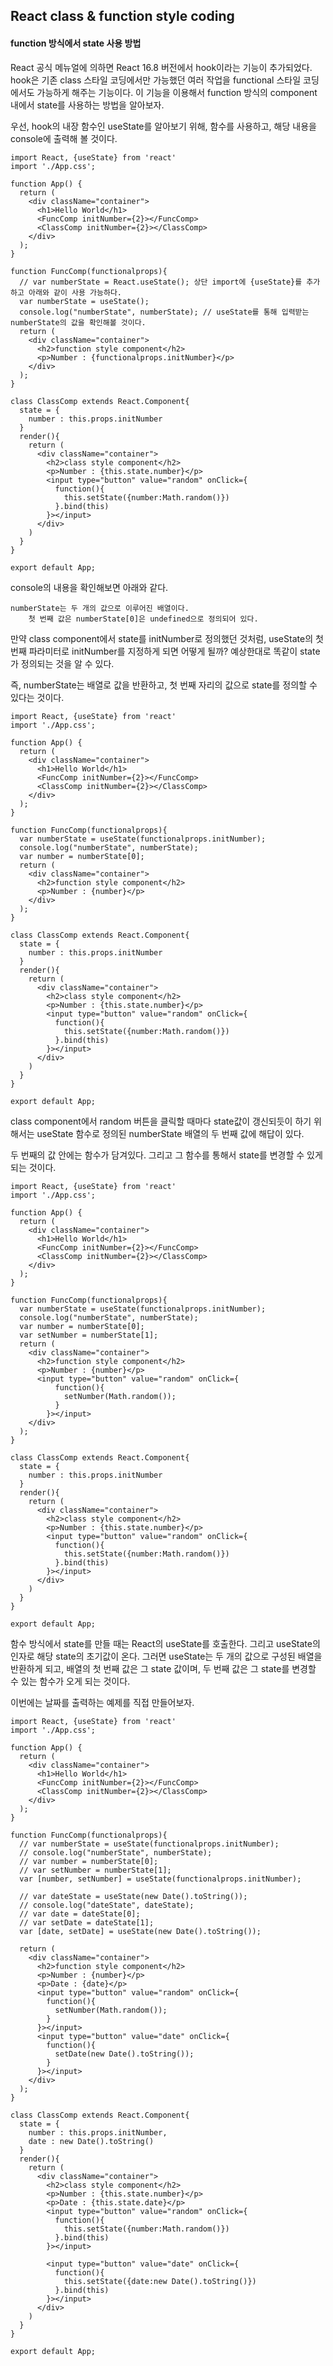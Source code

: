 ## React class & function style coding

#### function 방식에서 state 사용 방법

React 공식 메뉴얼에 의하면 React 16.8 버전에서 hook이라는 기능이 추가되었다. hook은 기존 class 스타일 코딩에서만 가능했던 여러 작업을 functional 스타일 코딩에서도 가능하게 해주는 기능이다. 이 기능을 이용해서 function 방식의 component 내에서 state를 사용하는 방법을 알아보자.

우선, hook의 내장 함수인 useState를 알아보기 위해, 함수를 사용하고, 해당 내용을 console에 출력해 볼 것이다.

```react
import React, {useState} from 'react'
import './App.css';

function App() {
  return (
    <div className="container">
      <h1>Hello World</h1>
      <FuncComp initNumber={2}></FuncComp>
      <ClassComp initNumber={2}></ClassComp>
    </div> 
  );
}

function FuncComp(functionalprops){
  // var numberState = React.useState(); 상단 import에 {useState}를 추가하고 아래와 같이 사용 가능하다.
  var numberState = useState();
  console.log("numberState", numberState); // useState를 통해 입력받는 numberState의 값을 확인해볼 것이다.
  return (
    <div className="container">
      <h2>function style component</h2>
      <p>Number : {functionalprops.initNumber}</p>
    </div>
  );
}

class ClassComp extends React.Component{
  state = {
    number : this.props.initNumber
  }
  render(){
    return (
      <div className="container">
        <h2>class style component</h2>
        <p>Number : {this.state.number}</p>
        <input type="button" value="random" onClick={
          function(){
            this.setState({number:Math.random()})
          }.bind(this)
        }></input>
      </div>
    )
  }
}

export default App;
```

console의 내용을 확인해보면 아래와 같다.

```
numberState는 두 개의 값으로 이루어진 배열이다.
    첫 번째 값은 numberState[0]은 undefined으로 정의되어 있다.
```

만약 class component에서 state를 initNumber로 정의했던 것처럼, useState의 첫 번째 파라미터로 initNumber를 지정하게 되면 어떻게 될까? 예상한대로 똑같이 state가 정의되는 것을 알 수 있다.

즉, numberState는 배열로 값을 반환하고, 첫 번째 자리의 값으로 state를 정의할 수 있다는 것이다.

```react
import React, {useState} from 'react'
import './App.css';

function App() {
  return (
    <div className="container">
      <h1>Hello World</h1>
      <FuncComp initNumber={2}></FuncComp>
      <ClassComp initNumber={2}></ClassComp>
    </div> 
  );
}

function FuncComp(functionalprops){
  var numberState = useState(functionalprops.initNumber);
  console.log("numberState", numberState);
  var number = numberState[0];
  return (
    <div className="container">
      <h2>function style component</h2>
      <p>Number : {number}</p>
    </div>
  );
}

class ClassComp extends React.Component{
  state = {
    number : this.props.initNumber
  }
  render(){
    return (
      <div className="container">
        <h2>class style component</h2>
        <p>Number : {this.state.number}</p>
        <input type="button" value="random" onClick={
          function(){
            this.setState({number:Math.random()})
          }.bind(this)
        }></input>
      </div>
    )
  }
}

export default App;
```

class component에서 random 버튼을 클릭할 때마다 state값이 갱신되듯이 하기 위해서는 useState 함수로 정의된 numberState 배열의 두 번째 값에 해답이 있다.

두 번째의 값 안에는 함수가 담겨있다. 그리고 그 함수를 통해서 state를 변경할 수 있게 되는 것이다. 

```react
import React, {useState} from 'react'
import './App.css';

function App() {
  return (
    <div className="container">
      <h1>Hello World</h1>
      <FuncComp initNumber={2}></FuncComp>
      <ClassComp initNumber={2}></ClassComp>
    </div> 
  );
}

function FuncComp(functionalprops){
  var numberState = useState(functionalprops.initNumber);
  console.log("numberState", numberState);
  var number = numberState[0];
  var setNumber = numberState[1];
  return (
    <div className="container">
      <h2>function style component</h2>
      <p>Number : {number}</p>
      <input type="button" value="random" onClick={
          function(){
            setNumber(Math.random());
          }
        }></input>
    </div>
  );
}

class ClassComp extends React.Component{
  state = {
    number : this.props.initNumber
  }
  render(){
    return (
      <div className="container">
        <h2>class style component</h2>
        <p>Number : {this.state.number}</p>
        <input type="button" value="random" onClick={
          function(){
            this.setState({number:Math.random()})
          }.bind(this)
        }></input>
      </div>
    )
  }
}

export default App;
```

함수 방식에서 state를 만들 때는 React의 useState를 호출한다. 그리고 useState의 인자로 해당 state의 초기값이 온다.  그러면 useState는 두 개의 값으로 구성된 배열을 반환하게 되고, 배열의 첫 번째 값은 그 state 값이며, 두 번째 값은 그 state를 변경할 수 있는 함수가 오게 되는 것이다.



이번에는 날짜를 출력하는 예제를 직접 만들어보자. 

```react
import React, {useState} from 'react'
import './App.css';

function App() {
  return (
    <div className="container">
      <h1>Hello World</h1>
      <FuncComp initNumber={2}></FuncComp>
      <ClassComp initNumber={2}></ClassComp>
    </div> 
  );
}

function FuncComp(functionalprops){
  // var numberState = useState(functionalprops.initNumber);
  // console.log("numberState", numberState);
  // var number = numberState[0];
  // var setNumber = numberState[1];
  var [number, setNumber] = useState(functionalprops.initNumber);

  // var dateState = useState(new Date().toString());
  // console.log("dateState", dateState);
  // var date = dateState[0];
  // var setDate = dateState[1];
  var [date, setDate] = useState(new Date().toString());

  return (
    <div className="container">
      <h2>function style component</h2>
      <p>Number : {number}</p>
      <p>Date : {date}</p>
      <input type="button" value="random" onClick={
        function(){
          setNumber(Math.random());
        }
      }></input>
      <input type="button" value="date" onClick={
        function(){
          setDate(new Date().toString());
        }
      }></input>
    </div>
  );
}

class ClassComp extends React.Component{
  state = {
    number : this.props.initNumber,
    date : new Date().toString()
  }
  render(){
    return (
      <div className="container">
        <h2>class style component</h2>
        <p>Number : {this.state.number}</p>
        <p>Date : {this.state.date}</p>
        <input type="button" value="random" onClick={
          function(){
            this.setState({number:Math.random()})
          }.bind(this)
        }></input>

        <input type="button" value="date" onClick={
          function(){
            this.setState({date:new Date().toString()})
          }.bind(this)
        }></input>
      </div>
    )
  }
}

export default App;

```
